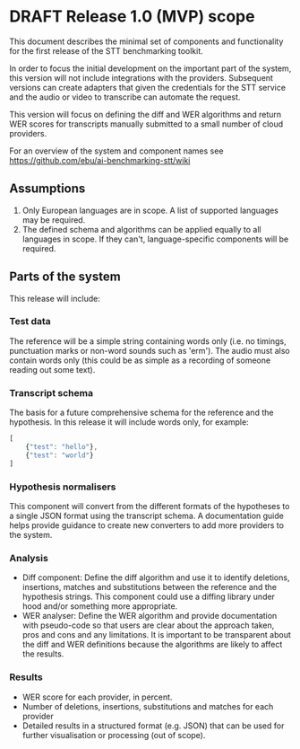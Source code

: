 DRAFT Release 1.0 (MVP) scope 
=============================
This document describes the minimal set of components and functionality for the first release of the STT benchmarking toolkit.

In order to focus the initial development on the important part of the system, this version will not include integrations with the providers. Subsequent versions can create adapters that given the credentials for the STT service and the audio or video to transcribe can automate the request.  

This version will focus on defining the diff and WER algorithms and return WER scores for transcripts manually submitted to a small number of cloud providers. 

For an overview of the system and component names see https://github.com/ebu/ai-benchmarking-stt/wiki

Assumptions
-----------
1. Only European languages are in scope. A list of supported languages may be required. 
1. The defined schema and algorithms can be applied equally to all languages in scope. If they can't, language-specific components will be required.   

Parts of the system
--------------------
This release will include:

### Test data
The reference will be a simple string containing words only (i.e. no timings, punctuation marks or non-word sounds such as 'erm'). The audio must also contain words only (this could be as simple as a recording of someone reading out some text). 

### Transcript schema
The basis for a future comprehensive schema for the reference and the hypothesis. In this release it will include words only, for example:
```javascript
[
	{"test": "hello"},
	{"test": "world"}
]
``` 

### Hypothesis normalisers
This component will convert from the different formats of the hypotheses to a single JSON format using the transcript schema. A documentation guide helps provide guidance to create new converters to add more providers to the system.

### Analysis 
- Diff component: Define the diff algorithm and use it to identify deletions, insertions, matches and substitutions between the reference and the hypothesis strings. This component could use a diffing library under hood and/or something more appropriate. 
- WER analyser: Define the WER algorithm and provide documentation with pseudo-code so that users are clear about the approach taken, pros and cons and any limitations. It is important to be transparent about the diff and WER definitions because the algorithms are likely to affect the results.   

### Results
- WER score for each provider, in percent. 
- Number of deletions, insertions, substitutions and matches for each provider
- Detailed results in a structured format (e.g. JSON) that can be used for further visualisation or processing (out of scope).





